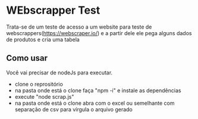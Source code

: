 # WEbscrapper Test

Trata-se de um teste de acesso a um website para teste de webscrappers(https://webscraper.io/) e a partir dele ele pega alguns dados de produtos e cria uma tabela

## Como usar

Você vai precisar de nodeJs para executar.

 - clone o reprositório
 - na pasta onde está o clone faça "npm -i" e instale as dependências
 - execute "node scrap.js"
 - na pasta onde está o clone abra com o excel ou semelhante com separação de csv para vírgula o arquivo gerado
